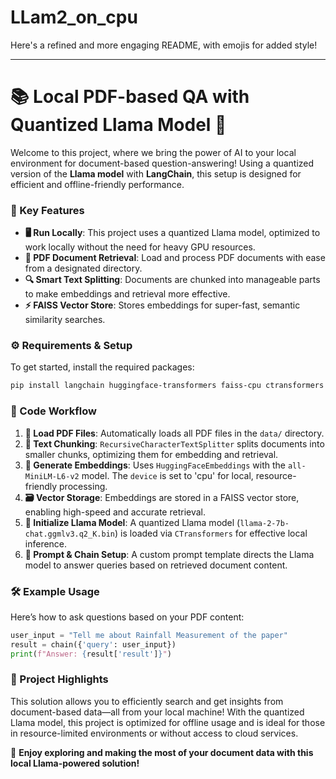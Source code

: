 # LLam2_on_cpu


Here's a refined and more engaging README, with emojis for added style!

---

# 📚 Local PDF-based QA with Quantized Llama Model 🚀

Welcome to this project, where we bring the power of AI to your local environment for document-based question-answering! Using a quantized version of the **Llama model** with **LangChain**, this setup is designed for efficient and offline-friendly performance.

### 🌟 Key Features
- **🖥️ Run Locally**: This project uses a quantized Llama model, optimized to work locally without the need for heavy GPU resources.
- **📄 PDF Document Retrieval**: Load and process PDF documents with ease from a designated directory.
- **🔍 Smart Text Splitting**: Documents are chunked into manageable parts to make embeddings and retrieval more effective.
- **⚡ FAISS Vector Store**: Stores embeddings for super-fast, semantic similarity searches.

### ⚙️ Requirements & Setup
To get started, install the required packages:
```bash
pip install langchain huggingface-transformers faiss-cpu ctransformers
```

### 📝 Code Workflow
1. **📂 Load PDF Files**: Automatically loads all PDF files in the `data/` directory.
2. **📏 Text Chunking**: `RecursiveCharacterTextSplitter` splits documents into smaller chunks, optimizing them for embedding and retrieval.
3. **🧠 Generate Embeddings**: Uses `HuggingFaceEmbeddings` with the `all-MiniLM-L6-v2` model. The `device` is set to 'cpu' for local, resource-friendly processing.
4. **🗃️ Vector Storage**: Embeddings are stored in a FAISS vector store, enabling high-speed and accurate retrieval.
5. **🤖 Initialize Llama Model**: A quantized Llama model (`llama-2-7b-chat.ggmlv3.q2_K.bin`) is loaded via `CTransformers` for effective local inference.
6. **💬 Prompt & Chain Setup**: A custom prompt template directs the Llama model to answer queries based on retrieved document content.

### 🛠️ Example Usage
Here’s how to ask questions based on your PDF content:
```python
user_input = "Tell me about Rainfall Measurement of the paper"
result = chain({'query': user_input})
print(f"Answer: {result['result']}")
```

### 📌 Project Highlights
This solution allows you to efficiently search and get insights from document-based data—all from your local machine! With the quantized Llama model, this project is optimized for offline usage and is ideal for those in resource-limited environments or without access to cloud services.

🌟 **Enjoy exploring and making the most of your document data with this local Llama-powered solution!**
